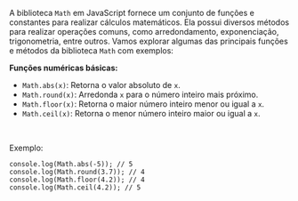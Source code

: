 A biblioteca `Math` em JavaScript fornece um conjunto de funções e constantes para realizar cálculos matemáticos. Ela possui diversos métodos para realizar operações comuns, como arredondamento, exponenciação, trigonometria, entre outros. Vamos explorar algumas das principais funções e métodos da biblioteca `Math` com exemplos:
<br>

**Funções numéricas básicas:**
- `Math.abs(x)`: Retorna o valor absoluto de `x`.
- `Math.round(x)`: Arredonda `x` para o número inteiro mais próximo.
- `Math.floor(x)`: Retorna o maior número inteiro menor ou igual a `x`.
- `Math.ceil(x)`: Retorna o menor número inteiro maior ou igual a `x`.
<br>

Exemplo:
```
console.log(Math.abs(-5)); // 5
console.log(Math.round(3.7)); // 4
console.log(Math.floor(4.2)); // 4
console.log(Math.ceil(4.2)); // 5
```
<br><br>

